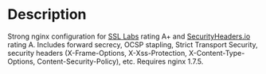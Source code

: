 # Description

Strong nginx configuration for [SSL Labs](https://www.ssllabs.com/ssltest/) rating A+ and [SecurityHeaders.io](https://securityheaders.io/) rating A. Includes forward secrecy, OCSP stapling, Strict Transport Security, security headers (X-Frame-Options, X-Xss-Protection, X-Content-Type-Options, Content-Security-Policy), etc. Requires nginx 1.7.5.
